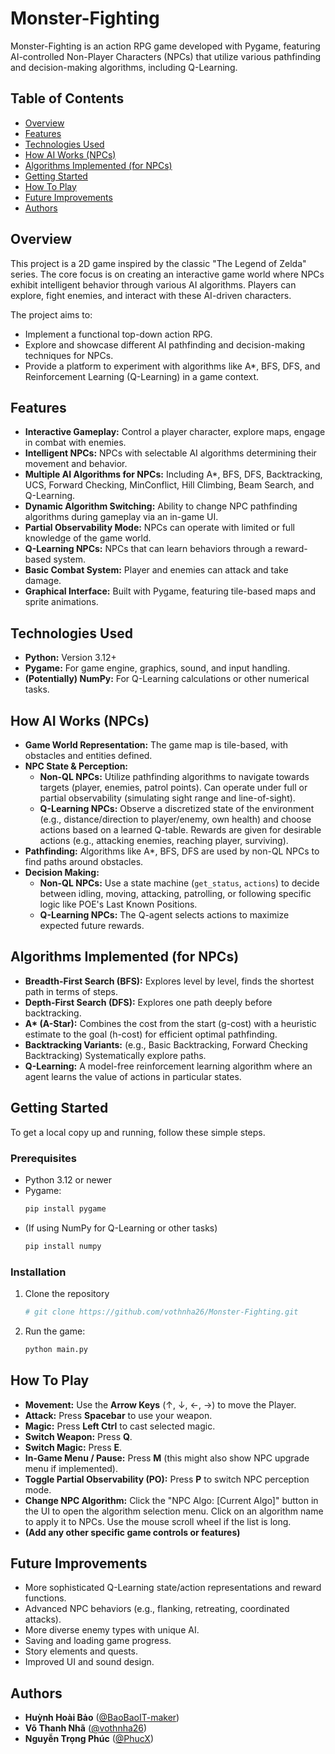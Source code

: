 # Monster-Fighting

Monster-Fighting is an action RPG game developed with Pygame, featuring AI-controlled Non-Player Characters (NPCs) that utilize various pathfinding and decision-making algorithms, including Q-Learning.

## Table of Contents

* [Overview](#overview)
* [Features](#features)
* [Technologies Used](#technologies-used)
* [How AI Works (NPCs)](#how-ai-works-npcs)
* [Algorithms Implemented (for NPCs)](#algorithms-implemented-for-npcs)
* [Getting Started](#getting-started)
* [How To Play](#how-to-play)
* [Future Improvements](#future-improvements)
* [Authors](#authors)

## Overview

This project is a 2D game inspired by the classic "The Legend of Zelda" series. The core focus is on creating an interactive game world where NPCs exhibit intelligent behavior through various AI algorithms. Players can explore, fight enemies, and interact with these AI-driven characters.

The project aims to:
* Implement a functional top-down action RPG.
* Explore and showcase different AI pathfinding and decision-making techniques for NPCs.
* Provide a platform to experiment with algorithms like A*, BFS, DFS, and Reinforcement Learning (Q-Learning) in a game context.

## Features

* **Interactive Gameplay:** Control a player character, explore maps, engage in combat with enemies.
* **Intelligent NPCs:** NPCs with selectable AI algorithms determining their movement and behavior.
* **Multiple AI Algorithms for NPCs:** Including A*, BFS, DFS, Backtracking, UCS, Forward Checking, MinConflict, Hill Climbing, Beam Search, and Q-Learning.
* **Dynamic Algorithm Switching:** Ability to change NPC pathfinding algorithms during gameplay via an in-game UI.
* **Partial Observability Mode:** NPCs can operate with limited or full knowledge of the game world.
* **Q-Learning NPCs:** NPCs that can learn behaviors through a reward-based system.
* **Basic Combat System:** Player and enemies can attack and take damage.
* **Graphical Interface:** Built with Pygame, featuring tile-based maps and sprite animations.

## Technologies Used

* **Python:** Version 3.12+
* **Pygame:** For game engine, graphics, sound, and input handling.
* **(Potentially) NumPy:** For Q-Learning calculations or other numerical tasks.

## How AI Works (NPCs)

* **Game World Representation:** The game map is tile-based, with obstacles and entities defined.
* **NPC State & Perception:**
    * **Non-QL NPCs:** Utilize pathfinding algorithms to navigate towards targets (player, enemies, patrol points). Can operate under full or partial observability (simulating sight range and line-of-sight).
    * **Q-Learning NPCs:** Observe a discretized state of the environment (e.g., distance/direction to player/enemy, own health) and choose actions based on a learned Q-table. Rewards are given for desirable actions (e.g., attacking enemies, reaching player, surviving).
* **Pathfinding:** Algorithms like A*, BFS, DFS are used by non-QL NPCs to find paths around obstacles.
* **Decision Making:**
    * **Non-QL NPCs:** Use a state machine (`get_status`, `actions`) to decide between idling, moving, attacking, patrolling, or following specific logic like POE's Last Known Positions.
    * **Q-Learning NPCs:** The Q-agent selects actions to maximize expected future rewards.

## Algorithms Implemented (for NPCs)

* **Breadth-First Search (BFS):** Explores level by level, finds the shortest path in terms of steps.
* **Depth-First Search (DFS):** Explores one path deeply before backtracking.
* **A\* (A-Star):** Combines the cost from the start (g-cost) with a heuristic estimate to the goal (h-cost) for efficient optimal pathfinding.
* **Backtracking Variants:** (e.g., Basic Backtracking, Forward Checking Backtracking) Systematically explore paths.
* **Q-Learning:** A model-free reinforcement learning algorithm where an agent learns the value of actions in particular states.
  
## Getting Started

To get a local copy up and running, follow these simple steps.

### Prerequisites

* Python 3.12 or newer
* Pygame:
    ```sh
    pip install pygame
    ```
* (If using NumPy for Q-Learning or other tasks)
    ```sh
    pip install numpy
    ```

### Installation

1.  Clone the repository 
    ```sh
    # git clone https://github.com/vothnha26/Monster-Fighting.git
    ```
2.  Run the game:
    ```sh
    python main.py
    ```

## How To Play

* **Movement:** Use the **Arrow Keys** (↑, ↓, ←, →) to move the Player.
* **Attack:** Press **Spacebar** to use your weapon.
* **Magic:** Press **Left Ctrl** to cast selected magic.
* **Switch Weapon:** Press **Q**.
* **Switch Magic:** Press **E**.
* **In-Game Menu / Pause:** Press **M** (this might also show NPC upgrade menu if implemented).
* **Toggle Partial Observability (PO):** Press **P** to switch NPC perception mode.
* **Change NPC Algorithm:** Click the "NPC Algo: [Current Algo]" button in the UI to open the algorithm selection menu. Click on an algorithm name to apply it to NPCs. Use the mouse scroll wheel if the list is long.
* **(Add any other specific game controls or features)**

## Future Improvements

* More sophisticated Q-Learning state/action representations and reward functions.
* Advanced NPC behaviors (e.g., flanking, retreating, coordinated attacks).
* More diverse enemy types with unique AI.
* Saving and loading game progress.
* Story elements and quests.
* Improved UI and sound design.

## Authors

* **Huỳnh Hoài Bảo** ([@BaoBaoIT-maker](https://github.com/BaoBaoIT-maker))
* **Võ Thanh Nhã** ([@vothnha26](https://github.com/vothnha26))
* **Nguyễn Trọng Phúc** ([@PhucX](https://github.com/PhucX))
